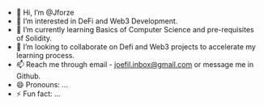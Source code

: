 - 👋 Hi, I’m @Jforze
- 👀 I’m interested in DeFi and Web3 Development.
- 🌱 I’m currently learning Basics of Computer Science and pre-requisites of Solidity.
- 💞️ I’m looking to collaborate on Defi and Web3 projects to accelerate my learning process.
- 📫 Reach me through email - joefil.inbox@gmail.com or message me in Github.
- 😄 Pronouns: ...
- ⚡ Fun fact: ...

<!---
Jforze/Jforze is a ✨ special ✨ repository because its `README.md` (this file) appears on your GitHub profile.
You can click the Preview link to take a look at your changes.
--->
